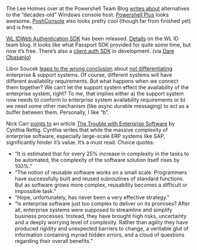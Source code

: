 The Lee Holmes over at the Powershell Team Blog [writes
about](http://blogs.msdn.com/powershell/archive/2007/08/15/preview-of-powershell-plus.aspx)
alternatives to the “decades-old” Windows console host. [Powershell
Plus](http://www.powershell.com/plus/) looks awesome.
[PoshConsole](http://www.codeplex.com/PoshConsole) also looks pretty
cool (though far from finished yet) and is free.

[WL ID](http://dev.live.com/liveid/)[Web Authentication
SDK](http://www.microsoft.com/downloads/details.aspx?FamilyId=8BA187E5-3630-437D-AFDF-59AB699A483D&displaylang=en)
has been released.
[Details](http://winliveid.spaces.live.com/blog/cns!AEE1BB0D86E23AAC!908.entry)
on the WL ID team blog. It looks like what Passport SDK provided for
quite some time, but now it’s free. There’s also a [client auth
SDK](http://www.microsoft.com/downloads/details.aspx?FamilyID=b5a78784-922d-4267-a6e9-5d2ecf1dced8&displaylang=en)
in development. (via [Dare
Obasanjo](http://www.25hoursaday.com/weblog/2007/08/16/Version10OfWindowsLiveIDWebAuthenticationSDKShipped.aspx))

Libor Soucek [leaps to the wrong
conclusion](http://lsblog.wordpress.com/2007/08/17/enterprise-application-reality/)
about [not
differentiating](http://devhawk.net/2007/08/03/morning-coffee/)
enterprise & support systems. Of course, different systems will have
different availability requirements. But what happens when we connect
them together? We can’t let the support system effect the availability
of the enterprise system, right? To me, that implies either a) the
support system now needs to conform to enterprise system availability
requirements or b) we need some other mechanism (like async durable
messaging) to act as a buffer between them. Personally, I like “b”.

Nick Carr [points
to](http://www.roughtype.com/archives/2007/08/erps_troubled_l.php) an
article [The Trouble with Enterprise
Software](http://sloanreview.mit.edu/smr/issue/2007/fall/01/) by Cynthia
Rettig. Cynthia writes that while the massive complexity of enterprise
software, especially large-scale ERP systems like SAP, significantly
hinder it’s value. It’s a must read. Choice quotes:

-   “It is estimated that for every 25% increase in complexity in the
    tasks to be automated, the complexity of the software solution
    itself rises by 100%.”
-   “The notion of reusable software works on a small scale. Programmers
    have successfully built and reused subroutines of standard
    functions. But as software grows more complex, reusability becomes a
    difficult or impossible task.”
-   “Hope, unfortunately, has never been a very effective strategy.”
-   “Is enterprise software just too complex to deliver on its promises?
    After all, enterprise systems were supposed to streamline and
    simplify business processes. Instead, they have brought high risks,
    uncertainty and a deeply worrying level of complexity. Rather than
    agility they have produced rigidity and unexpected barriers to
    change, a veritable glut of information containing myriad hidden
    errors, and a cloud of questions regarding their overall benefits.”

